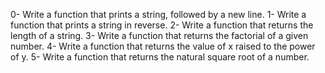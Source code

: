 0-	Write a function that prints a string, followed by a new line.
1-	Write a function that prints a string in reverse.
2-	Write a function that returns the length of a string.
3-	Write a function that returns the factorial of a given number.
4-	Write a function that returns the value of x raised to the power of y.
5-	Write a function that returns the natural square root of a number.
